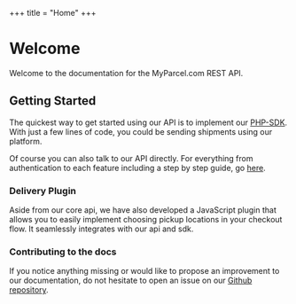 +++
title = "Home"
+++

# Welcome

Welcome to the documentation for the MyParcel.com REST API.

## Getting Started
The quickest way to get started using our API is to implement our [PHP-SDK](/php-sdk). With just a few lines of code, you could be sending shipments using our platform.

Of course you can also talk to our API directly. For everything from authentication to each feature including a step by step guide, go [here](/api).

### Delivery Plugin
Aside from our core api, we have also developed a JavaScript plugin that allows you to easily implement choosing pickup locations in your checkout flow. It seamlessly integrates with our api and sdk.

### Contributing to the docs
If you notice anything missing or would like to propose an improvement to our documentation, do not hesitate to open an issue on our [Github repository](https://github.com/MyParcelCOM/docs).

